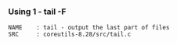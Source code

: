

### Using 1 - tail -F
```
NAME 	: tail - output the last part of files
SRC 	: coreutils-8.28/src/tail.c
```
